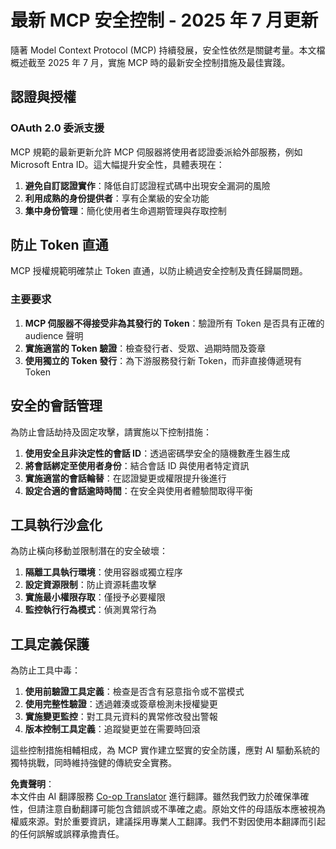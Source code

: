 <!--
CO_OP_TRANSLATOR_METADATA:
{
  "original_hash": "b59b477037dc1dd6b1740a0420f3be14",
  "translation_date": "2025-07-16T23:05:21+00:00",
  "source_file": "02-Security/mcp-security-controls-2025.md",
  "language_code": "hk"
}
-->
# 最新 MCP 安全控制 - 2025 年 7 月更新

隨著 Model Context Protocol (MCP) 持續發展，安全性依然是關鍵考量。本文檔概述截至 2025 年 7 月，實施 MCP 時的最新安全控制措施及最佳實踐。

## 認證與授權

### OAuth 2.0 委派支援

MCP 規範的最新更新允許 MCP 伺服器將使用者認證委派給外部服務，例如 Microsoft Entra ID。這大幅提升安全性，具體表現在：

1. **避免自訂認證實作**：降低自訂認證程式碼中出現安全漏洞的風險  
2. **利用成熟的身份提供者**：享有企業級的安全功能  
3. **集中身份管理**：簡化使用者生命週期管理與存取控制  

## 防止 Token 直通

MCP 授權規範明確禁止 Token 直通，以防止繞過安全控制及責任歸屬問題。

### 主要要求

1. **MCP 伺服器不得接受非為其發行的 Token**：驗證所有 Token 是否具有正確的 audience 聲明  
2. **實施適當的 Token 驗證**：檢查發行者、受眾、過期時間及簽章  
3. **使用獨立的 Token 發行**：為下游服務發行新 Token，而非直接傳遞現有 Token  

## 安全的會話管理

為防止會話劫持及固定攻擊，請實施以下控制措施：

1. **使用安全且非決定性的會話 ID**：透過密碼學安全的隨機數產生器生成  
2. **將會話綁定至使用者身份**：結合會話 ID 與使用者特定資訊  
3. **實施適當的會話輪替**：在認證變更或權限提升後進行  
4. **設定合適的會話逾時時間**：在安全與使用者體驗間取得平衡  

## 工具執行沙盒化

為防止橫向移動並限制潛在的安全破壞：

1. **隔離工具執行環境**：使用容器或獨立程序  
2. **設定資源限制**：防止資源耗盡攻擊  
3. **實施最小權限存取**：僅授予必要權限  
4. **監控執行行為模式**：偵測異常行為  

## 工具定義保護

為防止工具中毒：

1. **使用前驗證工具定義**：檢查是否含有惡意指令或不當模式  
2. **使用完整性驗證**：透過雜湊或簽章檢測未授權變更  
3. **實施變更監控**：對工具元資料的異常修改發出警報  
4. **版本控制工具定義**：追蹤變更並在需要時回滾  

這些控制措施相輔相成，為 MCP 實作建立堅實的安全防護，應對 AI 驅動系統的獨特挑戰，同時維持強健的傳統安全實務。

**免責聲明**：  
本文件由 AI 翻譯服務 [Co-op Translator](https://github.com/Azure/co-op-translator) 進行翻譯。雖然我們致力於確保準確性，但請注意自動翻譯可能包含錯誤或不準確之處。原始文件的母語版本應被視為權威來源。對於重要資訊，建議採用專業人工翻譯。我們不對因使用本翻譯而引起的任何誤解或誤釋承擔責任。